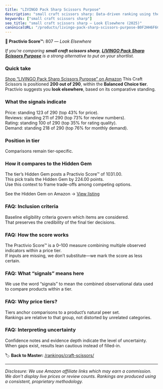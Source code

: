 ```yaml
---
title: "LIVINGO Pack Sharp Scissors Purpose"
description: "small craft scissors sharp: Data-driven ranking using the Practivio Score™. Positioned by quality, value, demand, findability, momentum."
keywords: ["small craft scissors sharp"]
seo_title: "small craft scissors sharp — Look Elsewhere (2025)"
canonicalURL: "/products/livingo-pack-sharp-scissors-purpose-B0F2HH6F6C/"
---
```


**🚫 Practivio Score™:** 807 — _Look Elsewhere_


*If you're comparing **small craft scissors sharp**, **[LIVINGO Pack Sharp Scissors Purpose](https://www.amazon.com/dp/B0F2HH6F6C?tag=practivio-20)** is a strong alternative to put on your shortlist.*
### Quick take
[Shop “LIVINGO Pack Sharp Scissors Purpose” on Amazon](https://www.amazon.com/dp/B0F2HH6F6C?tag=practivio-20)
This Craft Scissors is positioned **200 out of 290**, within the **Balanced Choice tier**.  
Practivio suggests you **look elsewhere**, based on its comparative standing.

### What the signals indicate
Price: standing 123 of 290 (top 43% for price).  
Reviews: standing 211 of 290 (top 73% for review numbers).  
Rating: standing 100 of 290 (top 35% for rating quality).  
Demand: standing 218 of 290 (top 76% for monthly demand).

### Position in tier
Comparisons remain tier-specific.

### How it compares to the Hidden Gem
The tier’s Hidden Gem posts a Practivio Score™ of 1031.00.  
This pick trails the Hidden Gem by 224.00 points.  
Use this context to frame trade-offs among competing options.  

See the Hidden Gem on Amazon → [View listing](https://www.amazon.com/dp/B000P0LNRE?tag=practivio-20)

### FAQ: Inclusion criteria
Baseline eligibility criteria govern which items are considered.  
That preserves the credibility of the final tier decisions.

### FAQ: How the score works
The Practivio Score™ is a 0–100 measure combining multiple observed indicators within a price tier.  
If inputs are missing, we don’t substitute—we mark the score as less certain.

### FAQ: What “signals” means here
We use the word “signals” to mean the combined observational data used to compare products within a tier.

### FAQ: Why price tiers?
Tiers anchor comparisons to a product’s natural peer set.  
Rankings are relative to that group, not distorted by unrelated categories.

### FAQ: Interpreting uncertainty
Confidence notes and evidence depth indicate the level of uncertainty.  
When gaps exist, results lean cautious instead of filled-in.


🏷️ **Back to Master:** [/rankings/craft-scissors/](/rankings/craft-scissors/)

---
_Disclosure: We use Amazon affiliate links which may earn a commission. We don’t display live prices or review counts. Rankings are produced using a consistent, proprietary methodology._
